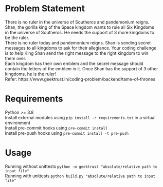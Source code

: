# Problem Statement
<p>There is no ruler in the universe of Southeros and pandemonium reigns. Shan, the gorilla king of the Space kingdom wants to rule all Six Kingdoms in the universe of Southeros. He needs the support of 3 more kingdoms to be the ruler.<br/>
There is no ruler today and pandemonium reigns. Shan is sending secret messages to all kingdoms to ask for their allegiance. Your coding challenge is to help King Shan send the right message to the right kingdom to win them over. <br/>
Each kingdom has their own emblem and the secret message should contain the letters of the emblem in it. Once Shan has the support of 3 other kingdoms, he is the ruler!<br/>
Refer: https://www.geektrust.in/coding-problem/backend/tame-of-thrones </p>

# Requirements
Python >= 3.8 <br>
Install external modules using `pip install -r requirements.txt` in a virtual environment<br>
Install pre-commit hooks using `pre-commit install`<br>
Install pre-push hooks using `pre-commit install -t pre-push` <br>

# Usage
Running without unittests `python -m geektrust "absolute/relative path to input file"` <br>
Running with unittests `python build.py "absolute/relative path to input file"` <br>
